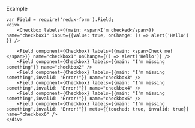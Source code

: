 Example

    var Field = require('redux-form').Field;
    <div>
        <Checkbox labels={{main: <span>I'm checked</span>}} name="checkbox1" input={{value: true, onChange: () => alert('Hello') }} />

        <Field component={Checkbox} labels={{main: <span>Check me!</span>}} name="checkbox1" onChange={() => alert('Hello')} />
        <Field component={Checkbox} labels={{main: "I'm missing something"}} name="checkbox2" />
        <Field component={Checkbox} labels={{main: "I'm missing something",invalid: "Error!"}} name="checkbox3" />
        <Field component={Checkbox} labels={{main: "I'm missing something",invalid: "Error!"}} name="checkbox4" />
        <Field component={Checkbox} labels={{main: "I'm missing something",invalid: "Error!"}} name="checkbox5" />
        <Field component={Checkbox} labels={{main: "I'm missing something",invalid: "Error!"}} meta={{touched: true, invalid: true}} name="checkbox6" />
    </div>

